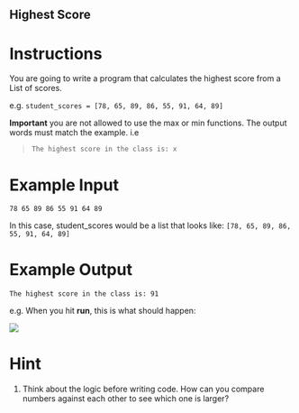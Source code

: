 ## Highest Score


# Instructions

You are going to write a program that calculates the highest score from a List of scores. 

e.g. `student_scores = [78, 65, 89, 86, 55, 91, 64, 89]`

**Important** you are not allowed to use the max or min functions. The output words must match the example. i.e 

> `The highest score in the class is: x`

# Example Input 

```
78 65 89 86 55 91 64 89
```

In this case, student_scores would be a list that looks like: `[78, 65, 89, 86, 55, 91, 64, 89]`

# Example Output 

```
The highest score in the class is: 91
```

e.g. When you hit **run**, this is what should happen: 

  
![](https://cdn.fs.teachablecdn.com/DnSPgYNSTgeHRJ3MinHg)
 

# Hint

1. Think about the logic before writing code. How can you compare numbers against each other to see which one is larger?
